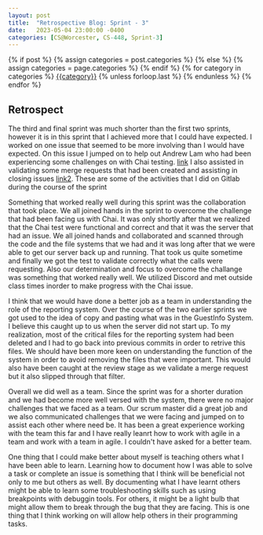 ```yaml
---
layout: post
title:  "Retrospective Blog: Sprint - 3"
date:   2023-05-04 23:00:00 -0400
categories: [CS@Worcester, CS-448, Sprint-3]
---
```

<div class="post-categories">
  {% if post %}
    {% assign categories = post.categories %}
  {% else %}
    {% assign categories = page.categories %}
  {% endif %}
  {% for category in categories %}
  <a href="{{site.baseurl}}/categories/#{{category|slugize}}">{{category}}</a>
  {% unless forloop.last %}&nbsp;{% endunless %}
  {% endfor %}
</div>

## Retrospect
The third and final sprint was much shorter than the first two sprints, however it is in this sprint that I achieved more that I could have expected. I worked on one issue that seemed to be more involving than I would have expected. On this issue I jumped on to help out Andrew Lam who had been experiencing some challenges on with Chai testing. [link](https://gitlab.com/LibreFoodPantry/client-solutions/theas-pantry/reportingsystem/reportingbackend/-/issues/50) I also assisted in validating some merge requests that had been created and assisting in closing issues [link2](https://gitlab.com/LibreFoodPantry/client-solutions/theas-pantry/reportingsystem/reportingapi/-/issues/10). These are some of the activities that I did on Gitlab during the course of the sprint

Something that worked really well during this sprint was the collaboration that took place. We all joined hands in the sprint to overcome the challenge that had been facing us with Chai. It was only shortly after that we realized that the Chai test were functional and correct and that it was the server that had an issue. We all joined hands and collaborated and scanned through the code and the file systems that we had and it was long after that we were able to get our server back up and running. That took us quite sometime and finally we got the test to validate correctly what the calls were requesting. Also our determination and focus to overcome the challange was something that worked really well. We utilized Discord and met outside class times inorder to make progress with the Chai issue.

I think that we would have done a better job as a team in understanding the role of the reporting system. Over the course of the two earlier sprints we got used to the idea of copy and pasting what was in the GuestInfo System. I believe this caught up to us when the server did not start up. To my realization, most of the critical files for the reporting system had been deleted and I had to go back into previous commits in order to retrive this files. We should have been more keen on understanding the function of the system in order to avoid removing the files that were important. This would also have been caught at the review stage as we validate a merge request but it also slipped through that filter.

Overall we did well as a team. Since the sprint was for a shorter duration and we had become more well versed with the system, there were no major challenges that we faced as a team. Our scrum master did a great job and we also communicated challenges that we were facing and jumped on to assist each other where need be. It has been a great experience working with the team this far and I have really leanrt how to work with agile in a team and work with a team in agile. I couldn't have asked for a better team.

One thing that I could make better about myself is teaching others what I have been able to learn. Learning how to document how I was able to solve a task or complete an issue is something that I think will be beneficial not only to me but others as well. By documenting what I have learnt others might be able to learn some troubleshooting skills such as using breakpoints with debuggin tools. For others, it might be a light bulb that might allow them to break through the bug that they are facing. This is one thing that I think working on will allow help others in their programming tasks. 
